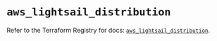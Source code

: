 # `aws_lightsail_distribution`

Refer to the Terraform Registry for docs: [`aws_lightsail_distribution`](https://registry.terraform.io/providers/hashicorp/aws/6.3.0/docs/resources/lightsail_distribution).
